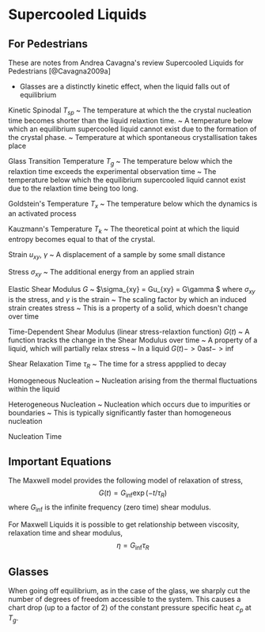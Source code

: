 # Supercooled Liquids

## For Pedestrians

These are notes from Andrea Cavagna's review Supercooled Liquids for Pedestrians
[@Cavagna2009a]

- Glasses are a distinctly kinetic effect, when the liquid falls out of equilibrium

Kinetic Spinodal $T_{sp}$
    ~ The temperature at which the the crystal nucleation time becomes shorter than the
        liquid relaxtion time.
    ~ A temperature below which an equilibrium supercooled liquid cannot exist due to
        the formation of the crystal phase.
    ~ Temperature at which spontaneous crystallisation takes place

Glass Transition Temperature $T_g$
    ~ The temperature below which the relaxtion time exceeds the experimental
        observation time
    ~ The temperature below which the equilibrium supercooled liquid cannot exist due to
        the relaxtion time being too long.

Goldstein's Temperature $T_x$
    ~ The temperature below which the dynamics is an activated process

Kauzmann's Temperature $T_k$
    ~ The theoretical point at which the liquid entropy becomes equal to that of the
        crystal.

Strain $u_{xy}$, $\gamma$
    ~ A displacement of a sample by some small distance

Stress $\sigma_{xy}$
    ~ The additional energy from an applied strain

Elastic Shear Modulus $G$
    ~ $\sigma_{xy} = Gu_{xy} = G\gamma $
        where $\sigma_{xy}$ is the stress, and $\gamma$ is the strain
    ~ The scaling factor by which an induced strain creates stress
    ~ This is a property of a solid, which doesn't change over time

Time-Dependent Shear Modulus (linear stress-relaxtion function) $G(t)$
    ~ A function tracks the change in the Shear Modulus over time
    ~ A property of a liquid, which will partially relax stress
    ~ In a liquid $G(t) -> 0 \text{as} t -> \inf$

Shear Relaxation Time $\tau_R$
    ~ The time for a stress appplied to decay

Homogeneous Nucleation
    ~ Nucleation arising from the thermal fluctuations within the liquid

Heterogeneous Nucleation
    ~ Nucleation which occurs due to impurities or boundaries
    ~ This is typically significantly faster than homogeneous nucleation

Nucleation Time



## Important Equations

The Maxwell model provides the following model of relaxation of stress,
$$ G(t) = G_\inf \exp(-t/\tau_R) $$
where $G_\inf$ is the infinite frequency (zero time) shear modulus.


For Maxwell Liquids it is possible to get relationship between
viscosity, relaxation time and shear modulus,
$$ \eta = G_\inf \tau_R $$

## Glasses

When going off equilibrium, as in the case of the glass,
we sharply cut the number of degrees of freedom accessible to the system.
This causes a chart drop (up to a factor of 2)
of the constant pressure specific heat $c_p$ at $T_g$.
